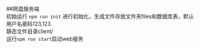 ##网盘服务端  
初始运行 `npm run init` 进行初始化，生成文件存放文件夹files和数据库表，默认用户名密码123,123  
静态文件目录client/  
运行`npm run start`启动web服务